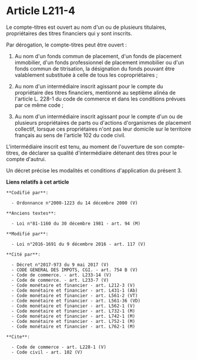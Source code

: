 # Article L211-4

Le compte-titres est ouvert au nom d'un ou de plusieurs titulaires, propriétaires des titres financiers qui y sont inscrits. 

Par dérogation, le compte-titres peut être ouvert : 

1. Au nom d'un fonds commun de placement, d'un fonds de placement immobilier, d'un fonds professionnel de placement
immobilier ou d'un fonds commun de titrisation, la désignation du fonds pouvant être valablement substituée à celle de tous
les copropriétaires ; 

2. Au nom d'un intermédiaire inscrit agissant pour le compte du propriétaire des titres financiers, mentionné au septième
alinéa de l'article L. 228-1 du code de commerce et dans les conditions prévues par ce même code ; 

3. Au nom d'un intermédiaire inscrit agissant pour le compte d'un ou de plusieurs propriétaires de parts ou d'actions
d'organismes de placement collectif, lorsque ces propriétaires n'ont pas leur domicile sur le territoire français au sens de
l'article 102 du code civil. 

L'intermédiaire inscrit est tenu, au moment de l'ouverture de son compte-titres, de déclarer sa qualité d'intermédiaire
détenant des titres pour le compte d'autrui. 

Un décret précise les modalités et conditions d'application du présent 3.

**Liens relatifs à cet article**

	**Codifié par**:

	  - Ordonnance n°2000-1223 du 14 décembre 2000 (V)

	**Anciens textes**:

	  - Loi n°81-1160 du 30 décembre 1981 - art. 94 (M)

	**Modifié par**:

	  - Loi n°2016-1691 du 9 décembre 2016 - art. 117 (V)

	**Cité par**:

	  - Décret n°2017-973 du 9 mai 2017 (V)
	  - CODE GENERAL DES IMPOTS, CGI. - art. 754 B (V)
	  - Code de commerce. - art. L233-14 (V)
	  - Code de commerce. - art. L233-7 (V)
	  - Code monétaire et financier - art. L212-3 (V)
	  - Code monétaire et financier - art. L431-1 (Ab)
	  - Code monétaire et financier - art. L561-2 (VT)
	  - Code monétaire et financier - art. L561-36 (VD)
	  - Code monétaire et financier - art. L562-1 (V)
	  - Code monétaire et financier - art. L732-1 (M)
	  - Code monétaire et financier - art. L742-1 (M)
	  - Code monétaire et financier - art. L752-1 (M)
	  - Code monétaire et financier - art. L762-1 (M)

	**Cite**:

	  - Code de commerce - art. L228-1 (V)
	  - Code civil - art. 102 (V)
